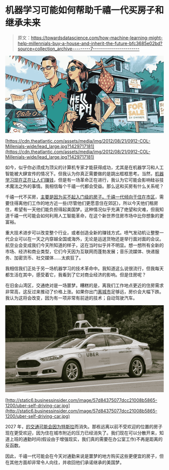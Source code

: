 # 机器学习可能如何帮助千禧一代买房子和继承未来

> 原文：<https://towardsdatascience.com/how-machine-learning-might-help-millennials-buy-a-house-and-inherit-the-future-bfc3685e02bd?source=collection_archive---------7----------------------->

![](img/349c8fd4cef504f2d1a1543966eb0153.png)

[https://cdn.theatlantic.com/assets/media/img/2012/08/21/0912-COL-Millenials-wide/lead_large.jpg?1429717181](https://cdn.theatlantic.com/assets/media/img/2012/08/21/0912-COL-Millenials-wide/lead_large.jpg?1429717181)

如今，似乎你必须成为顶尖的计算机专家才能获得成功，尤其是在机器学习和人工智能被大肆宣传的情况下。但我认为你真正需要做的是跳出框框思考。当然，[机器学习现在正在让人们赚钱](https://medium.com/towards-data-science/6-ways-people-are-making-money-with-machine-learning-db10575f3564)，但是有一场革命正在进行，我认为它可能会影响硅谷技术魔法之外的事情。我相信每个千禧一代都会受益。那么这和买房有什么关系呢？

千禧一代不买房，[主要是因为买不起入门级的房子。](https://www.cnbc.com/2017/05/26/most-millennials-want-to-buy-a-home-but-about-half-have-nothing-saved.html)[千禧一代倾向于住在市区](https://livability.com/topics/real-estate/where-do-millennials-live)，需要住得离他们工作的地方近一些(尽管他们更愿意住在郊区)，所以今天他们租房住，希望有一天他们能负担得起美国梦。这种情况似乎充满了绝望和灾难，但我知道千禧一代可能会如何利用人工智能革命，在这个新世界住房市场中比你想象的更富裕。

重大技术进步可以改变整个行业，或者创造全新的赚钱方式。喷气发动机让整整一代企业可以在一天之内穿越全国或海外，无论是运送货物还是举行面对面的会议。航空业会变成我们今天所知道的样子，这在当时似乎并不明显。想一想所有全新的市场、经济和商业类型，它们今天因为互联网而蓬勃发展；音乐流媒体、快递服务、加密货币、社交媒体……太疯狂了。

我相信我们正处于另一场机器学习的技术革命中。我知道这么说很流行，但我每天都生活在其中，感受着它，我看到了它对商业经济的影响。但是住房呢？

在旧金山湾区，交通绝对是一场噩梦。糟糕的是，离我们工作地点更近的住房需求非常高，这反过来推动了价格上涨。如果你出门[离城市](http://www.estately.com/bay-area-home-affordability-transit-stop)足够远，房价会大幅下跌。我认为这将会改变，因为有一项非常有前途的技术；自动驾驶汽车。

![](img/7e7326a768a44ab5abfe69e4dbc3e1fc.png)

[http://static6.businessinsider.com/image/57d84375077dcc21008b5865-1200/uber-self-driving-car.jpg](http://static6.businessinsider.com/image/57d84375077dcc21008b5865-1200/uber-self-driving-car.jpg)

2027 年，[的交通可能会因为特斯拉](https://phys.org/news/2017-05-self-driving-cars-traffic.html)而消失。那栋远离以前不受欢迎的位置的房子现在更受欢迎，因为住在城市附近的压力已经消失了。我们现在可以分散开来，知道上班的通勤时间(假设由于增强现实，我们真的需要在办公室工作)不再是距离的反函数。

因此，千禧一代可能会在今天对通勤来说是噩梦的地方购买这些更便宜的房子，但在其他方面却非常令人向往，并收回他们承诺继承的美国梦。